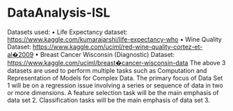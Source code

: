# DataAnalysis-ISL

Datasets used:
• Life Expectancy dataset: https://www.kaggle.com/kumarajarshi/life-expectancy-who 
• Wine Quality Dataset: https://www.kaggle.com/uciml/red-wine-quality-cortez-et-al�2009 
• Breast Cancer Wisconsin (Diagnostic) Dataset: https://www.kaggle.com/uciml/breast�cancer-wisconsin-data 
The above 3 datasets are used to perform multiple tasks such as Computation and Representation of Models for Complex Data. The primary focus of Data Set 1 will be on a regression issue involving a series or sequence of data in two or more dimensions. A feature selection task will be the main emphasis of data set 2. Classification tasks will be the main emphasis of data set 3.
